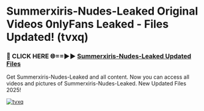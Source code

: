 # Summerxiris-Nudes-Leaked Original Videos 0nlyFans Leaked - Files Updated! (tvxq)

<h3>🔴 CLICK HERE 🌐==►► <a href="https://tinyurl.com/yc6ubb5a" rel="nofollow">Summerxiris-Nudes-Leaked Updated Files</a></h3>

Get Summerxiris-Nudes-Leaked and all content. Now you can access all videos and pictures of Summerxiris-Nudes-Leaked. New Updated Files 2025!

[![tvxq](https://i.imgur.com/7eu0CRL.gif)](https://tinyurl.com/yc6ubb5a)

